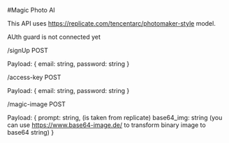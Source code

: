 #Magic Photo AI

This API uses https://replicate.com/tencentarc/photomaker-style model.

AUth guard is not connected yet

/signUp POST

Payload:
{
email: string,
password: string
}

/access-key POST

Payload:
{
email: string,
password: string
}

/magic-image POST

Payload:
{
prompt: string, (is taken from replicate)
base64_img: string (you can use https://www.base64-image.de/ to transform binary image to base64 string)
}
